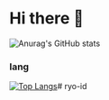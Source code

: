 # Hi there 👋

![Anurag's GitHub stats](https://github-readme-stats.vercel.app/api?username=ryodevz&show_icons=true&theme=dark)


### lang
[![Top Langs](https://github-readme-stats.vercel.app/api/top-langs/?username=ryodevz&langs_count=8)](https://github.com/ryodevz/ryodevz/blob/main/README.md)# ryo-id
